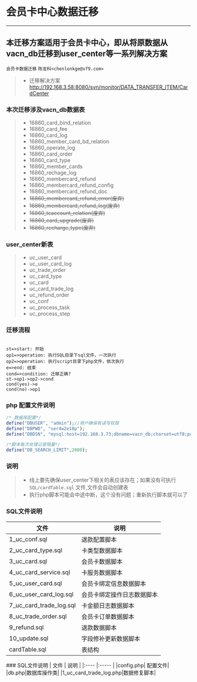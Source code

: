 # 会员卡中心数据迁移
------
本迁移方案适用于会员卡中心，即从将原数据从vacn_db迁移到user_center等一系列解决方案
------
`会员卡数据迁移` `陈龙科<chenlonkge@xf9.com>`
> * 迁移解决方案 http://192.168.3.58:8080/svn/monitor/DATA_TRANSFER_ITEM/CardCenter

### 本次迁移涉及vacn_db数据表

> * 16860_card_bind_relation
> * 16860_card_fee
> * 16860_card_log
> * 16860_member_card_bd_relation
> * 16860_operate_log
> * 16860_card_order
> * 16860_card_type
> * 16860_member_cards
> * 16860_rechage_log
> * 16860_membercard_refund
> * 16860_membercard_refund_config
> * 16860_membercard_refund_doc
> * <s>16860_membercard_refund_error(废弃)</s>
> * <s>16860_membercard_refund_log(废弃)</s>
> * <s>16860_tcaccount_relation(废弃)</s>
> * <s>16860_card_upgrade(废弃)</s>
> * <s>16860_recharge_type(废弃)</s>


### user_center新表
> * uc_user_card
> * uc_user_card_log
> * uc_trade_order
> * uc_card_type
> * uc_card
> * uc_card_trade_log
> * uc_refund_order
> * uc_conf
> * uc_process_task
> * uc_process_step



### 迁移流程
``` flow

st=>start: 开始
op1=>operation: 执行SQL目录下sql文件，一次执行
op2=>operation: 执行script目录下php文件，依次执行
e=>end: 结束
cond=>condition: 迁移正确?
st->op1->op2->cond
cond(yes)->e
cond(no)->op1

```

### php 配置文件说明
```php
/* 数据库配置*/
define("DBUSER", "admin");//用户确保有读写权限
define("DBPWD", "ser4w2e10p");
define("DBDSN", "mysql:host=192.168.3.73;dbname=vacn_db;charset=utf8;port=3307");

/*脚本每次处理记录限量*/
define("DB_SEARCH_LIMIT",2000);
```
### 说明
> * 线上要先确保user_center下相关的表应该存在；如果没有可执行 `SQL/cardTable.sql` 文件,文件会自动创建表
> * 执行php脚本可能会中途中断，这个没有问题；重新执行脚本就可以了

### SQL文件说明
<table>
    <thead>
        <tr>
            <th>文件</th>
            <th>说明</th>
        </tr>
    </thead>
    <tbody>
        <tr>
            <td>1_uc_conf.sql</td>
            <td>退款配置脚本</td>
        </tr>
        <tr>
            <td>2_uc_card_type.sql</td>
            <td>卡类型数据脚本</td>
        </tr>
        <tr>
            <td>3_uc_card.sql</td>
            <td>会员卡数据脚本</td>
        </tr>
        <tr>
            <td>4_uc_card_service.sql</td>
            <td>卡服务数据脚本</td>
        </tr>
        <tr>
            <td>5_uc_user_card.sql</td>
            <td>会员卡绑定信息数据脚本</td>
        </tr>
        <tr>
            <td>6_uc_user_card_log.sql</td>
            <td>会员卡绑定操作日志数据脚本</td>
        </tr>
        <tr>
            <td>7_uc_card_trade_log.sql</td>
            <td>卡金额日志数据脚本</td>
        </tr>
        <tr>
            <td>8_uc_trade_order.sql</td>
            <td>会员卡订单数据脚本</td>
        </tr>
        <tr>
            <td>9_refund.sql</td>
            <td>退款数据脚本</td>
        </tr>
        <tr>
            <td>10_update.sql</td>
            <td>字段修补更新数据脚本</td>
        </tr>
        <tr>
            <td>cardTable.sql</td>
            <td>表结构</td>
        </tr>
    </tbody>
</table>
### SQL文件说明
| 文件 | 说明  | 
|:---- |:----- |
|config.php| 配置文件|
|db.php|数据库操作类|
|1_uc_card_trade_log.php|数据修复脚本|
